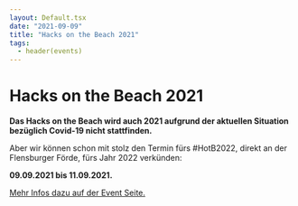 ```yaml
---
layout: Default.tsx
date: "2021-09-09"
title: "Hacks on the Beach 2021"
tags:
  - header(events)
---
```


# Hacks on the Beach 2021

**Das Hacks on the Beach wird auch 2021 aufgrund der aktuellen Situation bezüglich Covid-19 nicht stattfinden.**

Aber wir können schon mit stolz den Termin fürs #HotB2022, direkt an der Flensburger Förde, fürs Jahr 2022 verkünden:

**09.09.2021 bis 11.09.2021.**

[Mehr Infos dazu auf der Event Seite.](https://chaostreff-flensburg.de/2021/hacks-on-the-beach-2022/)